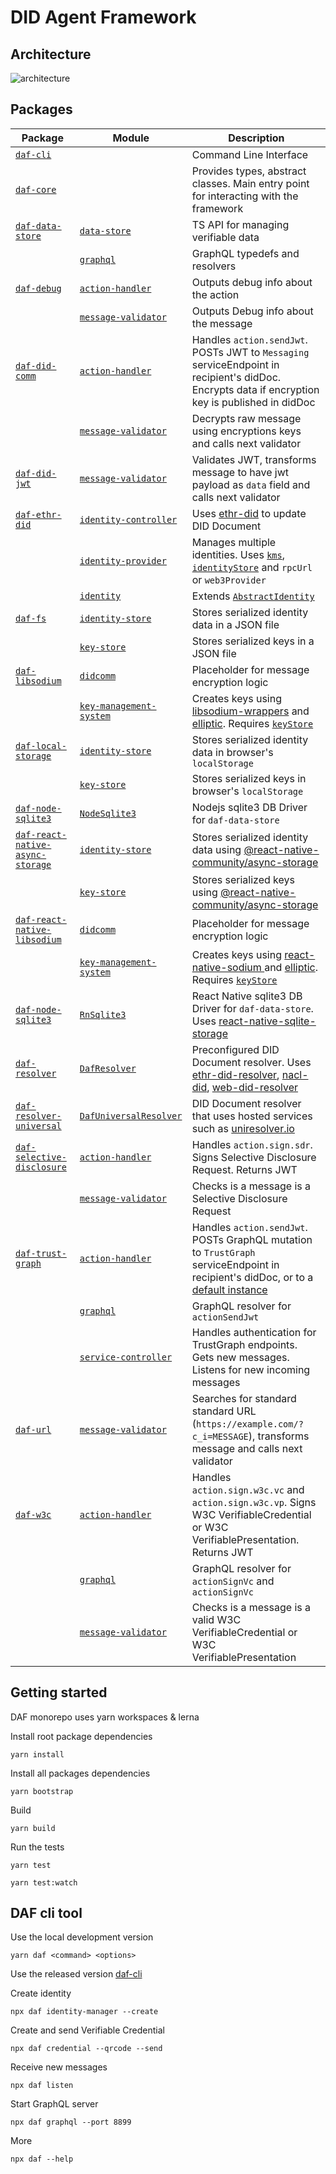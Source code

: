 # DID Agent Framework

## Architecture

![architecture](docs/assets/architecture.png)

## Packages

| Package                                                                     | Module                                                                                      | Description                                                                                                                                                                                                                                                       |
| --------------------------------------------------------------------------- | ------------------------------------------------------------------------------------------- | ----------------------------------------------------------------------------------------------------------------------------------------------------------------------------------------------------------------------------------------------------------------- |
| [`daf-cli`](packages/daf-cli)                                               |                                                                                             | Command Line Interface                                                                                                                                                                                                                                            |
| [`daf-core`](packages/daf-core)                                             |                                                                                             | Provides types, abstract classes. Main entry point for interacting with the framework                                                                                                                                                                             |
| [`daf-data-store`](packages/daf-data-store)                                 | [`data-store`](packages/daf-data-store/src/data-store.ts)                                   | TS API for managing verifiable data                                                                                                                                                                                                                               |
|                                                                             | [`graphql`](packages/daf-data-store/src/graphql.ts)                                         | GraphQL typedefs and resolvers                                                                                                                                                                                                                                    |
| [`daf-debug`](packages/daf-debug)                                           | [`action-handler`](packages/daf-debug/src/action-handler.ts)                                | Outputs debug info about the action                                                                                                                                                                                                                               |
|                                                                             | [`message-validator`](packages/daf-debug/src/message-validator.ts)                          | Outputs Debug info about the message                                                                                                                                                                                                                              |
| [`daf-did-comm`](packages/daf-did-comm)                                     | [`action-handler`](packages/daf-did-comm/src/action-handler.ts)                             | Handles `action.sendJwt`. POSTs JWT to `Messaging` serviceEndpoint in recipient's didDoc. Encrypts data if encryption key is published in didDoc                                                                                                                  |
|                                                                             | [`message-validator`](packages/daf-did-comm/src/message-validator.ts)                       | Decrypts raw message using encryptions keys and calls next validator                                                                                                                                                                                              |
| [`daf-did-jwt`](packages/daf-did-jwt)                                       | [`message-validator`](packages/daf-did-jwt/src/message-validator.ts)                        | Validates JWT, transforms message to have jwt payload as `data` field and calls next validator                                                                                                                                                                    |
| [`daf-ethr-did`](packages/daf-ethr-did)                                     | [`identity-controller`](packages/daf-ethr-did/src/identity-controller.ts)                   | Uses [ethr-did](https://github.com/uport-project/ethr-did) to update DID Document                                                                                                                                                                                 |
|                                                                             | [`identity-provider`](packages/daf-ethr-did/src/identity-provider.ts)                       | Manages multiple identities. Uses [`kms`](packages/daf-core/src/identity/abstract-key-management-system.ts), [`identityStore`](packages/daf-core/src/identity/abstract-identity-store.ts) and `rpcUrl` or `web3Provider`                                          |
|                                                                             | [`identity`](packages/daf-ethr-did/src/identity.ts)                                         | Extends [`AbstractIdentity`](packages/daf-core/src/identity/abstract-identity.ts)                                                                                                                                                                                 |
| [`daf-fs`](packages/daf-fs)                                                 | [`identity-store`](packages/daf-fs/src/identity-store.ts)                                   | Stores serialized identity data in a JSON file                                                                                                                                                                                                                    |
|                                                                             | [`key-store`](packages/daf-fs/src/key-store.ts)                                             | Stores serialized keys in a JSON file                                                                                                                                                                                                                             |
| [`daf-libsodium`](packages/daf-libsodium)                                   | [`didcomm`](packages/daf-libsodium/src/didcomm.ts)                                          | Placeholder for message encryption logic                                                                                                                                                                                                                          |
|                                                                             | [`key-management-system`](packages/daf-libsodium/src/key-management-system.ts)              | Creates keys using [libsodium-wrappers](https://github.com/jedisct1/libsodium.js) and [elliptic](https://github.com/indutny/elliptic). Requires [`keyStore`](packages/daf-core/src/identity/abstract-key-store.ts)                                                |
| [`daf-local-storage`](packages/daf-local-storage)                           | [`identity-store`](packages/daf-local-storage/src/identity-store.ts)                        | Stores serialized identity data in browser's `localStorage`                                                                                                                                                                                                       |
|                                                                             | [`key-store`](packages/daf-local-storage/src/key-store.ts)                                  | Stores serialized keys in browser's `localStorage`                                                                                                                                                                                                                |
| [`daf-node-sqlite3`](packages/daf-node-sqlite3)                             | [`NodeSqlite3`](packages/daf-node-sqlite3/src/index.ts)                                     | Nodejs sqlite3 DB Driver for `daf-data-store`                                                                                                                                                                                                                     |
| [`daf-react-native-async-storage`](packages/daf-react-native-async-storage) | [`identity-store`](packages/daf-react-native-async-storage/src/identity-store.ts)           | Stores serialized identity data using [@react-native-community/async-storage](https://github.com/react-native-community/async-storage)                                                                                                                            |
|                                                                             | [`key-store`](packages/daf-react-native-async-storage/src/key-store.ts)                     | Stores serialized keys using [@react-native-community/async-storage](https://github.com/react-native-community/async-storage)                                                                                                                                     |
| [`daf-react-native-libsodium`](packages/daf-react-native-libsodium)         | [`didcomm`](packages/daf-react-native-libsodium/src/didcomm.ts)                             | Placeholder for message encryption logic                                                                                                                                                                                                                          |
|                                                                             | [`key-management-system`](packages/daf-react-native-libsodium/src/key-management-system.ts) | Creates keys using [react-native-sodium ](https://github.com/lyubo/react-native-sodium) and [elliptic](https://github.com/indutny/elliptic). Requires [`keyStore`](packages/daf-core/src/identity/abstract-key-store.ts)                                          |
| [`daf-node-sqlite3`](packages/daf-react-native-sqlite3)                     | [`RnSqlite3`](packages/daf-react-native-sqlite3/src/index.ts)                               | React Native sqlite3 DB Driver for `daf-data-store`. Uses [react-native-sqlite-storage](https://github.com/andpor/react-native-sqlite-storage)                                                                                                                    |
| [`daf-resolver`](packages/daf-resolver)                                     | [`DafResolver`](packages/daf-resolver/src/resolver.ts)                                      | Preconfigured DID Document resolver. Uses [ethr-did-resolver](https://github.com/decentralized-identity/ethr-did-resolver), [nacl-did](https://github.com/uport-project/nacl-did), [web-did-resolver](https://github.com/decentralized-identity/web-did-resolver) |
| [`daf-resolver-universal`](packages/daf-resolver-universal)                 | [`DafUniversalResolver`](packages/daf-resolver-universal/src/resolver.ts)                   | DID Document resolver that uses hosted services such as [uniresolver.io](https://uniresolver.io)                                                                                                                                                                  |
| [`daf-selective-disclosure`](packages/daf-selective-disclosure)             | [`action-handler`](packages/daf-selective-disclosure/src/action-handler.ts)                 | Handles `action.sign.sdr`. Signs Selective Disclosure Request. Returns JWT                                                                                                                                                                                        |
|                                                                             | [`message-validator`](packages/daf-selective-disclosure/src/message-validator.ts)           | Checks is a message is a Selective Disclosure Request                                                                                                                                                                                                             |
| [`daf-trust-graph`](packages/daf-trust-graph)                               | [`action-handler`](packages/daf-trust-graph/src/action-handler.ts)                          | Handles `action.sendJwt`. POSTs GraphQL mutation to `TrustGraph` serviceEndpoint in recipient's didDoc, or to a [default instance](https://trustgraph.uport.me/graphql)                                                                                           |
|                                                                             | [`graphql`](packages/daf-trust-graph/src/graphql.ts)                                        | GraphQL resolver for `actionSendJwt`                                                                                                                                                                                                                              |
|                                                                             | [`service-controller`](packages/daf-trust-graph/src/service-controller.ts)                  | Handles authentication for TrustGraph endpoints. Gets new messages. Listens for new incoming messages                                                                                                                                                             |
| [`daf-url`](packages/daf-url)                                               | [`message-validator`](packages/daf-url/src/message-validator.ts)                            | Searches for standard standard URL (`https://example.com/?c_i=MESSAGE`), transforms message and calls next validator                                                                                                                                              |
| [`daf-w3c`](packages/daf-w3c)                                               | [`action-handler`](packages/daf-w3c/src/action-handler.ts)                                  | Handles `action.sign.w3c.vc` and `action.sign.w3c.vp`. Signs W3C VerifiableCredential or W3C VerifiablePresentation. Returns JWT                                                                                                                                  |
|                                                                             | [`graphql`](packages/daf-w3c/src/graphql.ts)                                                | GraphQL resolver for `actionSignVc` and `actionSignVc`                                                                                                                                                                                                            |
|                                                                             | [`message-validator`](packages/daf-w3c/src/message-validator.ts)                            | Checks is a message is a valid W3C VerifiableCredential or W3C VerifiablePresentation                                                                                                                                                                             |

## Getting started

DAF monorepo uses yarn workspaces & lerna

Install root package dependencies

```
yarn install
```

Install all packages dependencies

```
yarn bootstrap
```

Build

```
yarn build
```

Run the tests

```
yarn test
```

```
yarn test:watch
```

## DAF cli tool

Use the local development version

```
yarn daf <command> <options>
```

Use the released version [daf-cli](packages/daf-cli)

Create identity

```
npx daf identity-manager --create
```

Create and send Verifiable Credential

```
npx daf credential --qrcode --send
```

Receive new messages

```
npx daf listen
```

Start GraphQL server

```
npx daf graphql --port 8899
```

More

```
npx daf --help
```
